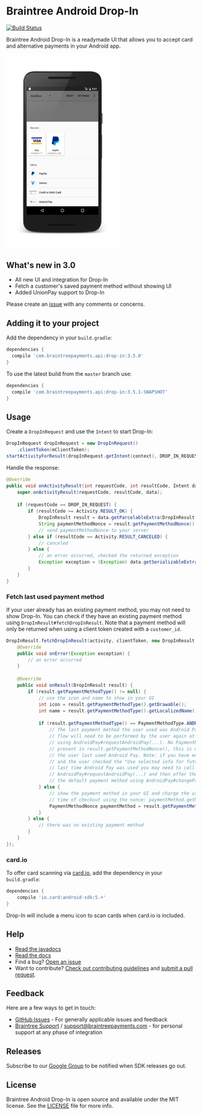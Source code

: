 # Braintree Android Drop-In

[![Build Status](https://travis-ci.org/braintree/braintree-android-drop-in.svg?branch=master)](https://travis-ci.org/braintree/braintree-android-drop-in)

Braintree Android Drop-In is a readymade UI that allows you to accept card and alternative payments in your Android app.

<img alt="Screenshot of Drop-In" src="screenshots/vaulted-payment-methods.png" width="300"/>

## What's new in 3.0

* All new UI and integration for Drop-In
* Fetch a customer's saved payment method without showing UI
* Added UnionPay support to Drop-In

Please create an [issue](https://github.com/braintree/braintree-android-drop-in/issues) with any comments or concerns.

## Adding it to your project

Add the dependency in your `build.gradle`:

```groovy
dependencies {
  compile 'com.braintreepayments.api:drop-in:3.5.0'
}
```

To use the latest build from the `master` branch use:

```groovy
dependencies {
  compile 'com.braintreepayments.api:drop-in:3.5.1-SNAPSHOT'
}
```

## Usage

Create a `DropInRequest` and use the `Intent` to start Drop-In:

```java
DropInRequest dropInRequest = new DropInRequest()
    .clientToken(mClientToken);
startActivityForResult(dropInRequest.getIntent(context), DROP_IN_REQUEST);
```

Handle the response:

```java
@Override
public void onActivityResult(int requestCode, int resultCode, Intent data) {
    super.onActivityResult(requestCode, resultCode, data);

    if (requestCode == DROP_IN_REQUEST) {
        if (resultCode == Activity.RESULT_OK) {
            DropInResult result = data.getParcelableExtra(DropInResult.EXTRA_DROP_IN_RESULT);
            String paymentMethodNonce = result.getPaymentMethodNonce().getNonce();
            // send paymentMethodNonce to your server
        } else if (resultCode == Activity.RESULT_CANCELED) {
            // canceled
        } else {
            // an error occurred, checked the returned exception
            Exception exception = (Exception) data.getSerializableExtra(DropInActivity.EXTRA_ERROR);
        }
    }
}
```

### Fetch last used payment method

If your user already has an existing payment method, you may not need to show Drop-In. You can check if they have an existing payment method using `DropInResult#fetchDropInResult`. Note that a payment method will only be returned when using a client token created with a `customer_id`.

```java
DropInResult.fetchDropInResult(activity, clientToken, new DropInResult.DropInResultListener() {
    @Override
    public void onError(Exception exception) {
        // an error occurred
    }

    @Override
    public void onResult(DropInResult result) {
        if (result.getPaymentMethodType() != null) {
            // use the icon and name to show in your UI
            int icon = result.getPaymentMethodType().getDrawable();
            int name = result.getPaymentMethodType().getLocalizedName();

            if (result.getPaymentMethodType() == PaymentMethodType.ANDROID_PAY) {
                // The last payment method the user used was Android Pay. The Android Pay
                // flow will need to be performed by the user again at the time of checkout
                // using AndroidPay#requestAndroidPay(...). No PaymentMethodNonce will be
                // present in result.getPaymentMethodNonce(), this is only an indication that
                // the user last used Android Pay. Note: if you have enabled preauthorization
                // and the user checked the "Use selected info for future purchases from this app"
                // last time Android Pay was used you may need to call
                // AndroidPay#requestAndroidPay(...) and then offer the user the option to change
                // the default payment method using AndroidPay#changePaymentMethod(...)
            } else {
                // show the payment method in your UI and charge the user at the
                // time of checkout using the nonce: paymentMethod.getNonce()
                PaymentMethodNonce paymentMethod = result.getPaymentMethodNonce();
            }
        } else {
            // there was no existing payment method
        }
    }
});
```

### card.io

To offer card scanning via [card.io](https://card.io), add the dependency in your `build.gradle`:

```groovy
dependencies {
    compile 'io.card:android-sdk:5.+'
}
```

Drop-In will include a menu icon to scan cards when card.io is included.

## Help

* [Read the javadocs](http://javadoc.io/doc/com.braintreepayments.api/drop-in/)
* [Read the docs](https://developers.braintreepayments.com/guides/drop-in/android/v2)
* Find a bug? [Open an issue](https://github.com/braintree/braintree-android-drop-in/issues)
* Want to contribute? [Check out contributing guidelines](CONTRIBUTING.md) and [submit a pull request](https://help.github.com/articles/creating-a-pull-request).

## Feedback

Here are a few ways to get in touch:

* [GitHub Issues](https://github.com/braintree/braintree-android-drop-in/issues) - For generally applicable issues and feedback
* [Braintree Support](https://articles.braintreepayments.com/) / [support@braintreepayments.com](mailto:support@braintreepayments.com) -
for personal support at any phase of integration

## Releases

Subscribe to our [Google Group](https://groups.google.com/forum/#!forum/braintree-sdk-announce) to
be notified when SDK releases go out.

## License

Braintree Android Drop-In is open source and available under the MIT license. See the [LICENSE](LICENSE) file for more info.
